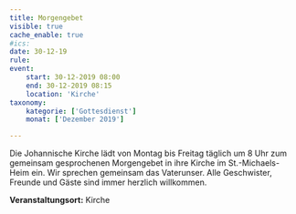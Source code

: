 ```yaml
---
title: Morgengebet
visible: true
cache_enable: true
#ics: 
date: 30-12-19
rule: 
event:
	start: 30-12-2019 08:00
	end: 30-12-2019 08:15
	location: 'Kirche'
taxonomy:
	kategorie: ['Gottesdienst']
	monat: ['Dezember 2019']

---
```

Die Johannische Kirche lädt von Montag bis Freitag täglich um 8 Uhr zum gemeinsam gesprochenen Morgengebet in ihre Kirche im St.-Michaels-Heim ein. Wir sprechen gemeinsam das Vaterunser. Alle Geschwister, Freunde und Gäste sind immer herzlich willkommen.



**Veranstaltungsort:** Kirche

